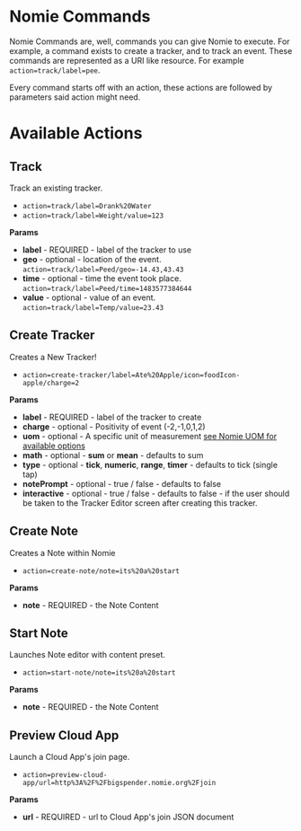 # Nomie Commands

Nomie Commands are, well, commands you can give Nomie to execute. For example, a command exists to create a tracker, and to track an event. These commands are represented as a URI like resource. For example ``action=track/label=pee``.

Every command starts off with an action, these actions are followed by parameters said action might need. 

# Available Actions

## Track

Track an existing tracker. 

- ``action=track/label=Drank%20Water``
- ``action=track/label=Weight/value=123``

**Params**

- **label** - REQUIRED - label of the tracker to use
- **geo** - optional - location of the event. ``action=track/label=Peed/geo=-14.43,43.43``
- **time** - optional - time the event took place. ``action=track/label=Peed/time=1483577384644``
- **value** - optional - value of an event. ``action=track/label=Temp/value=23.43``

## Create Tracker

Creates a New Tracker! 

- ``action=create-tracker/label=Ate%20Apple/icon=foodIcon-apple/charge=2``

**Params**

- **label** - REQUIRED - label of the tracker to create
- **charge** - optional - Positivity of event (-2,-1,0,1,2)
- **uom** - optional - A specific unit of measurement [see Nomie UOM for available options](https://github.com/happydata/nomie-uom/blob/master/nomie-uom.js)
- **math** - optional - **sum** or **mean** - defaults to sum
- **type** - optional - **tick**, **numeric**, **range**, **timer**  - defaults to tick (single tap)
- **notePrompt** - optional - true / false - defaults to false
- **interactive** - optional - true / false - defaults to false - if the user should be taken to the Tracker Editor screen after creating this tracker.

## Create Note

Creates a Note within Nomie

- ``action=create-note/note=its%20a%20start``

**Params**

- **note** - REQUIRED - the Note Content


## Start Note

Launches Note editor with content preset.

- ``action=start-note/note=its%20a%20start``

**Params**

- **note** - REQUIRED - the Note Content

## Preview Cloud App

Launch a Cloud App's join page. 

- ``action=preview-cloud-app/url=http%3A%2F%2Fbigspender.nomie.org%2Fjoin``

**Params**

- **url** - REQUIRED - url to Cloud App's join JSON document 
